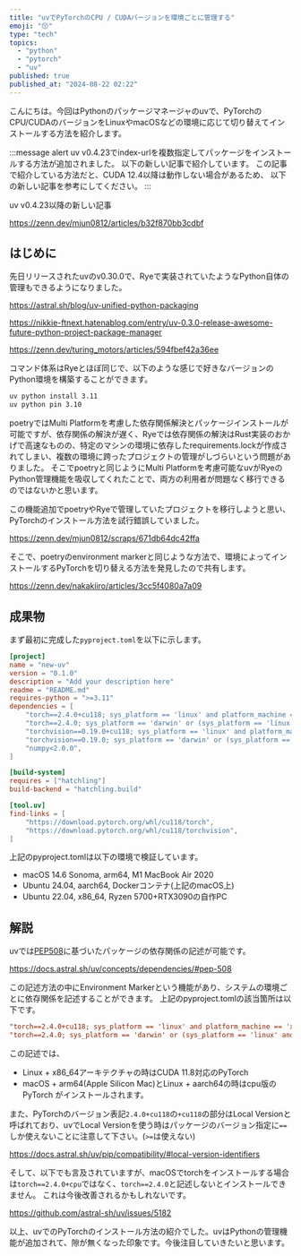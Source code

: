 ```yaml
---
title: "uvでPyTorchのCPU / CUDAバージョンを環境ごとに管理する"
emoji: "😚"
type: "tech"
topics:
  - "python"
  - "pytorch"
  - "uv"
published: true
published_at: "2024-08-22 02:22"
---
```


こんにちは。今回はPythonのパッケージマネージャのuvで、PyTorchのCPU/CUDAのバージョンをLinuxやmacOSなどの環境に応じて切り替えてインストールする方法を紹介します。

:::message alert
uv v0.4.23でindex-urlを複数指定してパッケージをインストールする方法が追加されました。
以下の新しい記事で紹介しています。
この記事で紹介している方法だと、CUDA 12.4以降は動作しない場合があるため、
以下の新しい記事を参考にしてください。
:::

uv v0.4.23以降の新しい記事

https://zenn.dev/mjun0812/articles/b32f870bb3cdbf

## はじめに

先日リリースされたuvのv0.30.0で、Ryeで実装されていたようなPython自体の管理もできるようになりました。

https://astral.sh/blog/uv-unified-python-packaging

https://nikkie-ftnext.hatenablog.com/entry/uv-0.3.0-release-awesome-future-python-project-package-manager

https://zenn.dev/turing_motors/articles/594fbef42a36ee

コマンド体系はRyeとほぼ同じで、以下のような感じで好きなバージョンのPython環境を構築することができます。

```bash
uv python install 3.11
uv python pin 3.10
```

poetryではMulti Platformを考慮した依存関係解決とパッケージインストールが可能ですが、依存関係の解決が遅く、Ryeでは依存関係の解決はRust実装のおかげで高速なものの、特定のマシンの環境に依存したrequirements.lockが作成されてしまい、複数の環境に跨ったプロジェクトの管理がしづらいという問題がありました。
そこでpoetryと同じようにMulti Platformを考慮可能なuvがRyeのPython管理機能を吸収してくれたことで、両方の利用者が問題なく移行できるのではないかと思います。

この機能追加でpoetryやRyeで管理していたプロジェクトを移行しようと思い、PyTorchのインストール方法を試行錯誤していました。

https://zenn.dev/mjun0812/scraps/671db64dc42ffa

そこで、poetryのenvironment markerと同じような方法で、環境によってインストールするPyTorchを切り替える方法を発見したので共有します。

https://zenn.dev/nakakiiro/articles/3cc5f4080a7a09

## 成果物

まず最初に完成した`pyproject.toml`を以下に示します。

```toml
[project]
name = "new-uv"
version = "0.1.0"
description = "Add your description here"
readme = "README.md"
requires-python = ">=3.11"
dependencies = [
    "torch==2.4.0+cu118; sys_platform == 'linux' and platform_machine == 'x86_64'",
    "torch==2.4.0; sys_platform == 'darwin' or (sys_platform == 'linux' and platform_machine == 'aarch64')",
    "torchvision==0.19.0+cu118; sys_platform == 'linux' and platform_machine == 'x86_64'",
    "torchvision==0.19.0; sys_platform == 'darwin' or (sys_platform == 'linux' and platform_machine == 'aarch64')",
    "numpy<2.0.0",
]

[build-system]
requires = ["hatchling"]
build-backend = "hatchling.build"

[tool.uv]
find-links = [
    "https://download.pytorch.org/whl/cu118/torch",
    "https://download.pytorch.org/whl/cu118/torchvision",
]
```

上記のpyproject.tomlは以下の環境で検証しています。

- macOS 14.6 Sonoma, arm64, M1 MacBook Air 2020
- Ubuntu 24.04, aarch64, Dockerコンテナ(上記のmacOS上)
- Ubuntu 22.04, x86_64, Ryzen 5700+RTX3090の自作PC

## 解説

uvでは[PEP508](https://peps.python.org/pep-0508/)に基づいたパッケージの依存関係の記述が可能です。

https://docs.astral.sh/uv/concepts/dependencies/#pep-508

この記述方法の中にEnvironment Markerという機能があり、システムの環境ごとに依存関係を記述することができます。
上記のpyproject.tomlの該当箇所は以下です。

```toml
"torch==2.4.0+cu118; sys_platform == 'linux' and platform_machine == 'x86_64'",
"torch==2.4.0; sys_platform == 'darwin' or (sys_platform == 'linux' and platform_machine == 'aarch64')",
```

この記述では、

- Linux + x86_64アーキテクチャの時はCUDA 11.8対応のPyTorch
- macOS + arm64(Apple Silicon Mac)とLinux + aarch64の時はcpu版のPyTorch
がインストールされます。

また、PyTorchのバージョン表記`2.4.0+cu118`の`+cu118`の部分はLocal Versionと呼ばれており、uvでLocal Versionを使う時はパッケージのバージョン指定に`==`しか使えないことに注意して下さい。(`>=`は使えない)

https://docs.astral.sh/uv/pip/compatibility/#local-version-identifiers

そして、以下でも言及されていますが、macOSでtorchをインストールする場合は`torch==2.4.0+cpu`ではなく、`torch==2.4.0`と記述しないとインストールできません。
これは今後改善されるかもしれないです。

https://github.com/astral-sh/uv/issues/5182

以上、uvでのPyTorchのインストール方法の紹介でした。uvはPythonの管理機能が追加されて、隙が無くなった印象です。今後注目していきたいと思います。

